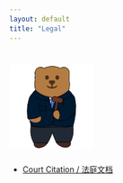 ```yaml
---
layout: default
title: "Legal"
---
```


# <img src="/logos/legal.gif" width="150" height="150"><br>

- [Court Citation / 法庭文档](BR-citation.pdf)